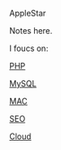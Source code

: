 AppleStar

Notes here.

I foucs on:

[PHP](/PHP)

[MySQL](/MySQL)

[MAC](/MAC)

[SEO](/SEO)

[Cloud](/Cloud)
